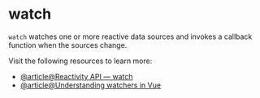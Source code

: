 # watch

`watch` watches one or more reactive data sources and invokes a callback function when the sources change.

Visit the following resources to learn more:

- [@article@Reactivity API — watch](https://vuejs.org/api/reactivity-core.html#watch)
- [@article@Understanding watchers in Vue](https://blog.logrocket.com/understanding-watchers-vue/)
